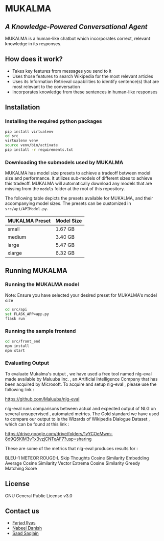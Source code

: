 # MUKALMA
## _A Knowledge-Powered Conversational Agent_

MUKALMA is a human-like chatbot which incorporates correct, relevant knowledge in its responses.

## How does it work?

- Takes key features from messages you send to it
- Uses those features to search Wikipedia for the most relevant articles
- Uses its Information Retrieval capabilities to identify sentence(s) that are most relevant to the conversation
- Incorporates knowledge from these sentences in human-like responses

<!--
## Tech: TODO
-->

## Installation

### Installing the required python packages
```sh
pip install virtualenv
cd src
virtualenv venv
source venv/bin/activate
pip install -r requirements.txt
```

### Downloading the submodels used by MUKALMA

MUKALMA has model size presets to achieve a tradeoff between model size and performance. It utilizes sub-models of different sizes to achieve this tradeoff. MUKALMA will automatically download any models that are missing from the ```models``` folder at the root of this repository.

The following table depicts the presets available for MUKALMA, and their accompanying model sizes. The presets can be customized in ```src/api/APIModel.py```.


| MUKALMA Preset | Model Size |
| ------ | ------ |
| small | 1.67 GB|
| medium | 3.40 GB |
| large | 5.47 GB |
| xlarge | 6.32 GB |

## Running MUKALMA

### Running the MUKALMA model

Note: Ensure you have selected your desired preset for MUKALMA's model size

```sh
cd src/api
set FLASK_APP=app.py
flask run
```

### Running the sample frontend

```sh
cd src/front_end
npm install
npm start
```

### Evaluating Output

To evaluate Mukalma's output , we have used a free tool named nlg-eval made available by Maluuba Inc. , an Artificial Intelligence Company that has been acquired by Microsoft. To acquire and setup nlg-eval , please use the following link : 
 
 https://github.com/Maluuba/nlg-eval
 

nlg-eval runs comparisons between actual and expected output of NLG on several unsupervised , automated metrics. The Gold standard we have used to compare our output to is the Wizards of Wikipedia Dialogue Dataset , which can be found at this link : 

https://drive.google.com/drive/folders/1yYCOeMwm-8d9Q6KlM3vTx3vzjCNTeAF7?usp=sharing

These are some of the metrics that nlg-eval produces results for : 

BLEU-1
METEOR
ROUGE-L
Skip Thoughts Cosine Similarity
Embedding Average Cosine Similarity
Vector Extrema Cosine Similarity
Greedy Matching Score


## License

GNU General Public License v3.0

## Contact us
- [Farjad Ilyas](mailto:ilyasfarjad@gmail.com?subject=[GitHub]%20Source%20Han%20Sans)
- [Nabeel Danish](mailto:nabeelben@gmail.com?subject=[GitHub]%20Source%20Han%20Sans)
- [Saad Saqlain](mailto:i180694@nu.edu.pk?subject=[GitHub]%20Source%20Han%20Sans)


